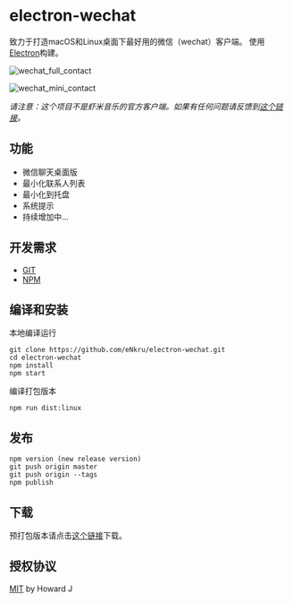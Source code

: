 # electron-wechat
致力于打造macOS和Linux桌面下最好用的微信（wechat）客户端。
使用[Electron](https://electron.atom.io)构建。

![wechat_full_contact](https://user-images.githubusercontent.com/13460738/40812895-4c014eba-658c-11e8-95cc-4880519159b2.png)

![wechat_mini_contact](https://user-images.githubusercontent.com/13460738/40812898-4e72c412-658c-11e8-8327-616170035627.png)

*请注意：这个项目不是虾米音乐的官方客户端。如果有任何问题请反馈到[这个链接](https://github.com/eNkru/electron-wechat/issues)。*

## 功能
* 微信聊天桌面版
* 最小化联系人列表
* 最小化到托盘
* 系统提示
* 持续增加中...

## 开发需求
* [GIT](https://git-scm.com/)
* [NPM](https://www.npmjs.com/)

## 编译和安装
本地编译运行
```
git clone https://github.com/eNkru/electron-wechat.git
cd electron-wechat
npm install
npm start
```
编译打包版本
```
npm run dist:linux
```

## 发布
```
npm version (new release version)
git push origin master
git push origin --tags
npm publish
```

## 下载
预打包版本请点击[这个链接](https://github.com/eNkru/electron-wechat/releases)下载。

## 授权协议
[MIT](https://github.com/eNkru/electron-xiami/blob/master/LICENSE) by Howard J
